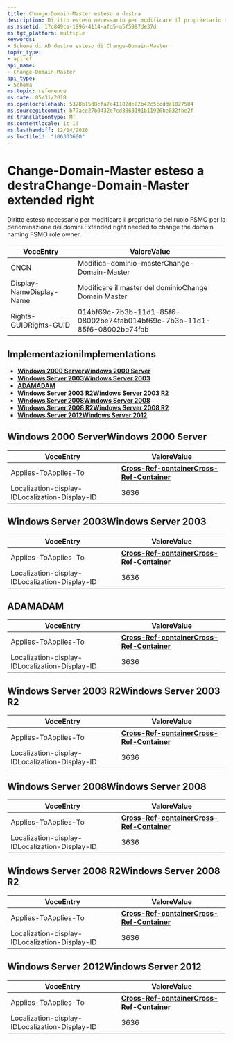 ```yaml
---
title: Change-Domain-Master esteso a destra
description: Diritto esteso necessario per modificare il proprietario del ruolo FSMO per la denominazione dei domini.
ms.assetid: 17c849ca-1996-4114-afd5-a5f5997de37d
ms.tgt_platform: multiple
keywords:
- Schema di AD destro esteso di Change-Domain-Master
topic_type:
- apiref
api_name:
- Change-Domain-Master
api_type:
- Schema
ms.topic: reference
ms.date: 05/31/2018
ms.openlocfilehash: 5328b15d8cfa7e41102de82b42c5ccdda1027584
ms.sourcegitcommit: b77ace27b0432e7cd3863191b11926be032fbe2f
ms.translationtype: MT
ms.contentlocale: it-IT
ms.lasthandoff: 12/14/2020
ms.locfileid: "106303600"
---
```

# <a name="change-domain-master-extended-right"></a><span data-ttu-id="036f9-104">Change-Domain-Master esteso a destra</span><span class="sxs-lookup"><span data-stu-id="036f9-104">Change-Domain-Master extended right</span></span>

<span data-ttu-id="036f9-105">Diritto esteso necessario per modificare il proprietario del ruolo FSMO per la denominazione dei domini.</span><span class="sxs-lookup"><span data-stu-id="036f9-105">Extended right needed to change the domain naming FSMO role owner.</span></span>



| <span data-ttu-id="036f9-106">Voce</span><span class="sxs-lookup"><span data-stu-id="036f9-106">Entry</span></span> | <span data-ttu-id="036f9-107">Valore</span><span class="sxs-lookup"><span data-stu-id="036f9-107">Value</span></span> |
|--------------|--------------------------------------|
| <span data-ttu-id="036f9-108">CN</span><span class="sxs-lookup"><span data-stu-id="036f9-108">CN</span></span>           | <span data-ttu-id="036f9-109">Modifica-dominio-master</span><span class="sxs-lookup"><span data-stu-id="036f9-109">Change-Domain-Master</span></span>                 |
| <span data-ttu-id="036f9-110">Display-Name</span><span class="sxs-lookup"><span data-stu-id="036f9-110">Display-Name</span></span> | <span data-ttu-id="036f9-111">Modificare il master del dominio</span><span class="sxs-lookup"><span data-stu-id="036f9-111">Change Domain Master</span></span>                 |
| <span data-ttu-id="036f9-112">Rights-GUID</span><span class="sxs-lookup"><span data-stu-id="036f9-112">Rights-GUID</span></span>  | <span data-ttu-id="036f9-113">014bf69c-7b3b-11d1-85f6-08002be74fab</span><span class="sxs-lookup"><span data-stu-id="036f9-113">014bf69c-7b3b-11d1-85f6-08002be74fab</span></span> |



## <a name="implementations"></a><span data-ttu-id="036f9-114">Implementazioni</span><span class="sxs-lookup"><span data-stu-id="036f9-114">Implementations</span></span>

-   [<span data-ttu-id="036f9-115">**Windows 2000 Server**</span><span class="sxs-lookup"><span data-stu-id="036f9-115">**Windows 2000 Server**</span></span>](#windows-2000-server)
-   [<span data-ttu-id="036f9-116">**Windows Server 2003**</span><span class="sxs-lookup"><span data-stu-id="036f9-116">**Windows Server 2003**</span></span>](#windows-server-2003)
-   [<span data-ttu-id="036f9-117">**ADAM**</span><span class="sxs-lookup"><span data-stu-id="036f9-117">**ADAM**</span></span>](#adam)
-   [<span data-ttu-id="036f9-118">**Windows Server 2003 R2**</span><span class="sxs-lookup"><span data-stu-id="036f9-118">**Windows Server 2003 R2**</span></span>](#windows-server-2003-r2)
-   [<span data-ttu-id="036f9-119">**Windows Server 2008**</span><span class="sxs-lookup"><span data-stu-id="036f9-119">**Windows Server 2008**</span></span>](#windows-server-2008)
-   [<span data-ttu-id="036f9-120">**Windows Server 2008 R2**</span><span class="sxs-lookup"><span data-stu-id="036f9-120">**Windows Server 2008 R2**</span></span>](#windows-server-2008-r2)
-   [<span data-ttu-id="036f9-121">**Windows Server 2012**</span><span class="sxs-lookup"><span data-stu-id="036f9-121">**Windows Server 2012**</span></span>](#windows-server-2012)

## <a name="windows-2000-server"></a><span data-ttu-id="036f9-122">Windows 2000 Server</span><span class="sxs-lookup"><span data-stu-id="036f9-122">Windows 2000 Server</span></span>



| <span data-ttu-id="036f9-123">Voce</span><span class="sxs-lookup"><span data-stu-id="036f9-123">Entry</span></span> | <span data-ttu-id="036f9-124">Valore</span><span class="sxs-lookup"><span data-stu-id="036f9-124">Value</span></span> |
|-------------------------|---------------------------------------------------------------|
| <span data-ttu-id="036f9-125">Applies-To</span><span class="sxs-lookup"><span data-stu-id="036f9-125">Applies-To</span></span>              | [<span data-ttu-id="036f9-126">**Cross-Ref-container**</span><span class="sxs-lookup"><span data-stu-id="036f9-126">**Cross-Ref-Container**</span></span>](c-crossrefcontainer.md)<br/> |
| <span data-ttu-id="036f9-127">Localization-display-ID</span><span class="sxs-lookup"><span data-stu-id="036f9-127">Localization-Display-ID</span></span> | <span data-ttu-id="036f9-128">36</span><span class="sxs-lookup"><span data-stu-id="036f9-128">36</span></span>                                                            |



## <a name="windows-server-2003"></a><span data-ttu-id="036f9-129">Windows Server 2003</span><span class="sxs-lookup"><span data-stu-id="036f9-129">Windows Server 2003</span></span>



| <span data-ttu-id="036f9-130">Voce</span><span class="sxs-lookup"><span data-stu-id="036f9-130">Entry</span></span> | <span data-ttu-id="036f9-131">Valore</span><span class="sxs-lookup"><span data-stu-id="036f9-131">Value</span></span> |
|-------------------------|---------------------------------------------------------------|
| <span data-ttu-id="036f9-132">Applies-To</span><span class="sxs-lookup"><span data-stu-id="036f9-132">Applies-To</span></span>              | [<span data-ttu-id="036f9-133">**Cross-Ref-container**</span><span class="sxs-lookup"><span data-stu-id="036f9-133">**Cross-Ref-Container**</span></span>](c-crossrefcontainer.md)<br/> |
| <span data-ttu-id="036f9-134">Localization-display-ID</span><span class="sxs-lookup"><span data-stu-id="036f9-134">Localization-Display-ID</span></span> | <span data-ttu-id="036f9-135">36</span><span class="sxs-lookup"><span data-stu-id="036f9-135">36</span></span>                                                            |



## <a name="adam"></a><span data-ttu-id="036f9-136">ADAM</span><span class="sxs-lookup"><span data-stu-id="036f9-136">ADAM</span></span>



| <span data-ttu-id="036f9-137">Voce</span><span class="sxs-lookup"><span data-stu-id="036f9-137">Entry</span></span> | <span data-ttu-id="036f9-138">Valore</span><span class="sxs-lookup"><span data-stu-id="036f9-138">Value</span></span> |
|-------------------------|---------------------------------------------------------------|
| <span data-ttu-id="036f9-139">Applies-To</span><span class="sxs-lookup"><span data-stu-id="036f9-139">Applies-To</span></span>              | [<span data-ttu-id="036f9-140">**Cross-Ref-container**</span><span class="sxs-lookup"><span data-stu-id="036f9-140">**Cross-Ref-Container**</span></span>](c-crossrefcontainer.md)<br/> |
| <span data-ttu-id="036f9-141">Localization-display-ID</span><span class="sxs-lookup"><span data-stu-id="036f9-141">Localization-Display-ID</span></span> | <span data-ttu-id="036f9-142">36</span><span class="sxs-lookup"><span data-stu-id="036f9-142">36</span></span>                                                            |



## <a name="windows-server-2003-r2"></a><span data-ttu-id="036f9-143">Windows Server 2003 R2</span><span class="sxs-lookup"><span data-stu-id="036f9-143">Windows Server 2003 R2</span></span>



| <span data-ttu-id="036f9-144">Voce</span><span class="sxs-lookup"><span data-stu-id="036f9-144">Entry</span></span> | <span data-ttu-id="036f9-145">Valore</span><span class="sxs-lookup"><span data-stu-id="036f9-145">Value</span></span> |
|-------------------------|---------------------------------------------------------------|
| <span data-ttu-id="036f9-146">Applies-To</span><span class="sxs-lookup"><span data-stu-id="036f9-146">Applies-To</span></span>              | [<span data-ttu-id="036f9-147">**Cross-Ref-container**</span><span class="sxs-lookup"><span data-stu-id="036f9-147">**Cross-Ref-Container**</span></span>](c-crossrefcontainer.md)<br/> |
| <span data-ttu-id="036f9-148">Localization-display-ID</span><span class="sxs-lookup"><span data-stu-id="036f9-148">Localization-Display-ID</span></span> | <span data-ttu-id="036f9-149">36</span><span class="sxs-lookup"><span data-stu-id="036f9-149">36</span></span>                                                            |



## <a name="windows-server-2008"></a><span data-ttu-id="036f9-150">Windows Server 2008</span><span class="sxs-lookup"><span data-stu-id="036f9-150">Windows Server 2008</span></span>



| <span data-ttu-id="036f9-151">Voce</span><span class="sxs-lookup"><span data-stu-id="036f9-151">Entry</span></span> | <span data-ttu-id="036f9-152">Valore</span><span class="sxs-lookup"><span data-stu-id="036f9-152">Value</span></span> |
|-------------------------|---------------------------------------------------------------|
| <span data-ttu-id="036f9-153">Applies-To</span><span class="sxs-lookup"><span data-stu-id="036f9-153">Applies-To</span></span>              | [<span data-ttu-id="036f9-154">**Cross-Ref-container**</span><span class="sxs-lookup"><span data-stu-id="036f9-154">**Cross-Ref-Container**</span></span>](c-crossrefcontainer.md)<br/> |
| <span data-ttu-id="036f9-155">Localization-display-ID</span><span class="sxs-lookup"><span data-stu-id="036f9-155">Localization-Display-ID</span></span> | <span data-ttu-id="036f9-156">36</span><span class="sxs-lookup"><span data-stu-id="036f9-156">36</span></span>                                                            |



## <a name="windows-server-2008-r2"></a><span data-ttu-id="036f9-157">Windows Server 2008 R2</span><span class="sxs-lookup"><span data-stu-id="036f9-157">Windows Server 2008 R2</span></span>



| <span data-ttu-id="036f9-158">Voce</span><span class="sxs-lookup"><span data-stu-id="036f9-158">Entry</span></span> | <span data-ttu-id="036f9-159">Valore</span><span class="sxs-lookup"><span data-stu-id="036f9-159">Value</span></span> |
|-------------------------|---------------------------------------------------------------|
| <span data-ttu-id="036f9-160">Applies-To</span><span class="sxs-lookup"><span data-stu-id="036f9-160">Applies-To</span></span>              | [<span data-ttu-id="036f9-161">**Cross-Ref-container**</span><span class="sxs-lookup"><span data-stu-id="036f9-161">**Cross-Ref-Container**</span></span>](c-crossrefcontainer.md)<br/> |
| <span data-ttu-id="036f9-162">Localization-display-ID</span><span class="sxs-lookup"><span data-stu-id="036f9-162">Localization-Display-ID</span></span> | <span data-ttu-id="036f9-163">36</span><span class="sxs-lookup"><span data-stu-id="036f9-163">36</span></span>                                                            |



## <a name="windows-server-2012"></a><span data-ttu-id="036f9-164">Windows Server 2012</span><span class="sxs-lookup"><span data-stu-id="036f9-164">Windows Server 2012</span></span>



| <span data-ttu-id="036f9-165">Voce</span><span class="sxs-lookup"><span data-stu-id="036f9-165">Entry</span></span> | <span data-ttu-id="036f9-166">Valore</span><span class="sxs-lookup"><span data-stu-id="036f9-166">Value</span></span> |
|-------------------------|---------------------------------------------------------------|
| <span data-ttu-id="036f9-167">Applies-To</span><span class="sxs-lookup"><span data-stu-id="036f9-167">Applies-To</span></span>              | [<span data-ttu-id="036f9-168">**Cross-Ref-container**</span><span class="sxs-lookup"><span data-stu-id="036f9-168">**Cross-Ref-Container**</span></span>](c-crossrefcontainer.md)<br/> |
| <span data-ttu-id="036f9-169">Localization-display-ID</span><span class="sxs-lookup"><span data-stu-id="036f9-169">Localization-Display-ID</span></span> | <span data-ttu-id="036f9-170">36</span><span class="sxs-lookup"><span data-stu-id="036f9-170">36</span></span>                                                            |



 

 





